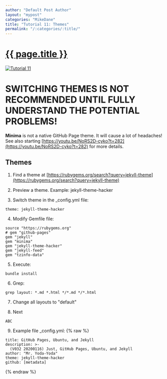 ```yaml
---
author: "Default Post Author"
layout: "mypost"
categories: "MikeDane"
title: "Tutorial 11: Themes"
permalink: "/:categories/:title/"
---
```


# [{{ page.title }}](https://youtu.be/NoRS2D-cyko)
[![Tutorial 11](https://img.youtube.com/vi/NoRS2D-cyko/0.jpg)](https://www.youtube.com/watch?v=NoRS2D-cyko)

# SWITCHING THEMES IS NOT RECOMMENDED UNTIL FULLY UNDERSTAND THE POTENTIAL PROBLEMS!

**Minima** is not a native GitHub Page theme. It will cause a lot of headaches!
See also starting [https://youtu.be/NoRS2D-cyko?t=282](https://youtu.be/NoRS2D-cyko?t=282) for more details.

## Themes

1. Find a theme at 
   [https://rubygems.org/search?query=jekyll-theme](https://rubygems.org/search?query=jekyll-theme)

2. Preview a theme. Example: jekyll-theme-hacker

3. Switch theme in the _config.yml file:
```
theme: jekyll-theme-hacker
```

4. Modify Gemfile file:
```
source "https://rubygems.org"
# gem "github-pages"
gem "jekyll"
gem "minima"
gem "jekyll-theme-hacker"
gem "jekyll-feed"
gem "tzinfo-data"
```

5. Execute:
```
bundle install
```

6. Grep:
```
grep layout: *.md *.html */*.md */*.html
```

7. Change all layouts to "default"

8. Next
```
ABC
```

9.  Example file _config.yml:
{% raw %}
```
title: GitHub Pages, Ubuntu, and Jekyll
description: >-
  (V032 20200116) Just, GitHub Pages, Ubuntu, and Jekyll
author: "Mr. Yoda-Yoda"
theme: jekyll-theme-hacker
github: [metadata]
```
{% endraw %}

